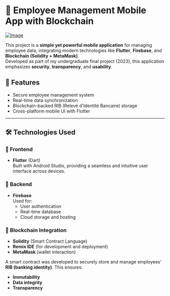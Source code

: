 # 📱 Employee Management Mobile App with Blockchain
  
  
[![Image](https://github.com/user-attachments/assets/bb813a5b-2b01-4113-8167-711a6979dc67)](https://github.com/user-attachments/assets/983e7c88-81c0-4175-b943-f6894ffe1fac)

This project is a **simple yet powerful mobile application** for managing employee data, integrating modern technologies like **Flutter**, **Firebase**, and **Blockchain (Solidity + MetaMask)**.  
Developed as part of my undergraduate final project (2023), this application emphasizes **security**, **transparency**, and **usability**.

## 🚀 Features

- Secure employee management system
- Real-time data synchronization
- Blockchain-backed RIB (Relevé d'Identité Bancaire) storage
- Cross-platform mobile UI with Flutter

---

## 🛠️ Technologies Used

### 🔹 Frontend
- **Flutter** (Dart)  
Built with Android Studio, providing a seamless and intuitive user interface across devices.

### 🔹 Backend
- **Firebase**  
Used for:
  - User authentication  
  - Real-time database  
  - Cloud storage and hosting  

### 🔹 Blockchain Integration
- **Solidity** (Smart Contract Language)
- **Remix IDE** (for development and deployment)
- **MetaMask** (wallet interaction)
  
A smart contract was developed to securely store and manage employees' **RIB (banking identity)**. This ensures:
- **Immutability**
- **Data integrity**
- **Transparency**

